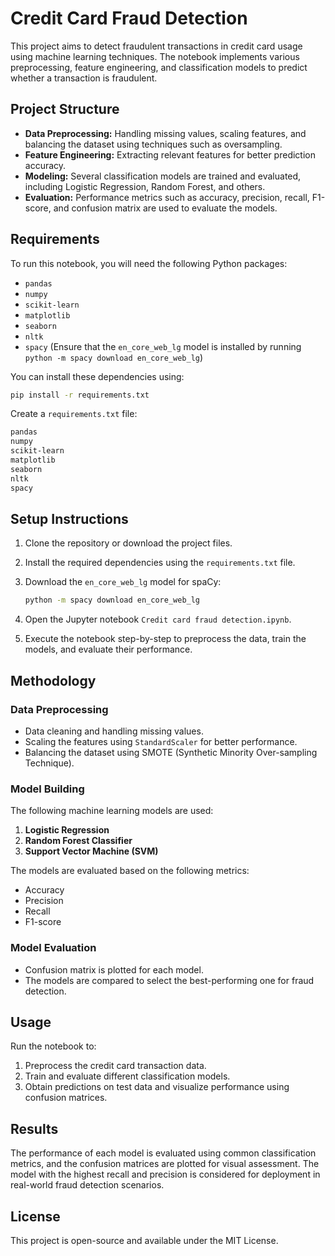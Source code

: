 # Credit Card Fraud Detection

This project aims to detect fraudulent transactions in credit card usage using machine learning techniques. The notebook implements various preprocessing, feature engineering, and classification models to predict whether a transaction is fraudulent.

## Project Structure

- **Data Preprocessing:** Handling missing values, scaling features, and balancing the dataset using techniques such as oversampling.
- **Feature Engineering:** Extracting relevant features for better prediction accuracy.
- **Modeling:** Several classification models are trained and evaluated, including Logistic Regression, Random Forest, and others.
- **Evaluation:** Performance metrics such as accuracy, precision, recall, F1-score, and confusion matrix are used to evaluate the models.

## Requirements

To run this notebook, you will need the following Python packages:

- `pandas`
- `numpy`
- `scikit-learn`
- `matplotlib`
- `seaborn`
- `nltk`
- `spacy` (Ensure that the `en_core_web_lg` model is installed by running `python -m spacy download en_core_web_lg`)
  
You can install these dependencies using:

```bash
pip install -r requirements.txt
```

Create a `requirements.txt` file:

```txt
pandas
numpy
scikit-learn
matplotlib
seaborn
nltk
spacy
```

## Setup Instructions

1. Clone the repository or download the project files.
2. Install the required dependencies using the `requirements.txt` file.
3. Download the `en_core_web_lg` model for spaCy:

   ```bash
   python -m spacy download en_core_web_lg
   ```

4. Open the Jupyter notebook `Credit card fraud detection.ipynb`.
5. Execute the notebook step-by-step to preprocess the data, train the models, and evaluate their performance.

## Methodology

### Data Preprocessing

- Data cleaning and handling missing values.
- Scaling the features using `StandardScaler` for better performance.
- Balancing the dataset using SMOTE (Synthetic Minority Over-sampling Technique).

### Model Building

The following machine learning models are used:

1. **Logistic Regression**
2. **Random Forest Classifier**
3. **Support Vector Machine (SVM)**

The models are evaluated based on the following metrics:
- Accuracy
- Precision
- Recall
- F1-score

### Model Evaluation

- Confusion matrix is plotted for each model.
- The models are compared to select the best-performing one for fraud detection.

## Usage

Run the notebook to:

1. Preprocess the credit card transaction data.
2. Train and evaluate different classification models.
3. Obtain predictions on test data and visualize performance using confusion matrices.

## Results

The performance of each model is evaluated using common classification metrics, and the confusion matrices are plotted for visual assessment. The model with the highest recall and precision is considered for deployment in real-world fraud detection scenarios.

## License

This project is open-source and available under the MIT License.

